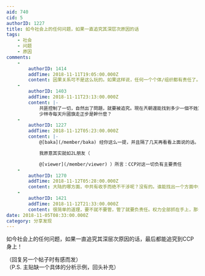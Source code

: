 ```yaml
---
aid: 740
cid: 5
authorID: 1227
title: 如今社会上的任何问题，如果一直追究其深层次原因的话
tags:
    - 社会
    - 问题
    - 原因
comments:
    -
        authorID: 1414
        addTime: 2018-11-11T19:05:00.000Z
        content: 因果关系可不是这么玩的。如果这样说，任何一个个体/组织都有责任了。
    -
        authorID: 1403
        addTime: 2018-11-11T23:13:00.000Z
        content: |-
            共匪控制了一切，自然出了問題，就要被追究。現在兲朝還能找到多少一個不姓黨的社會組織嗎？  
            少林寺每天升國旗走正步是幹什麼？
    -
        authorID: 1227
        addTime: 2018-11-12T05:23:00.000Z
        content: |-
            @[baka](/member/baka) 经你这么一提，并且隔了几天再看看上面说的话。表达确实有问题！

            我原意其实就如2L朋友（

            @[viewer](/member/viewer) ）所言：CCP对这一切负有主要责任
    -
        authorID: 1270
        addTime: 2018-11-12T05:28:00.000Z
        content: 大陆的哪方面，中共有收手而绝不干涉呢？没有的。谁能找出一个方面中共不给干涉的，算我输
    -
        authorID: 1421
        addTime: 2018-11-12T21:33:00.000Z
        content: 很简单的道理，要不就不要管，管了就要负责任。权力全部抓在手上，那么就要为权力承担义务。父母教育子女也是一样的。
date: 2018-11-05T08:33:00.000Z
category: 分享发现
---
```


如今社会上的任何问题，如果一直追究其深层次原因的话，最后都能追究到CCP身上！

（回复另一个帖子时有感而发）  
（P.S. 主贴缺一个具体的分析示例，回头补充）
